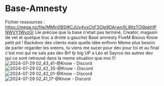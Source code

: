 # Base-Amnesty
Fichier ressources : https://mega.nz/file/MMln0BSI#CJUy4vxChF3Olp9DArwnXLWtzTOj9pbHPNWVY1WvzGI
(Je précise que la base n'etait pas terminé, Creator, magasin de vet et quelque truc a droite a gauche)
Base amnesty FiveM Bisous Know petit pd !
Backdoor des clients mais quelle idée enfinnn
Meme plus besoin de parler regarder les sreens, tu viens me sucer pour dev pour toi et au final c'est moi qui ne sais pas dev
Brf tjr big UP a Léo et Sayroo les autres dev qui ce sont retrouvé dans la meme situation que moi !!!
![2024-07-29 02_43_41-@Know - Discord](https://github.com/user-attachments/assets/1a40f434-88af-4065-89c5-16cefddb647b)
![2024-07-29 02_42_35-@Know - Discord](https://github.com/user-attachments/assets/37c901a8-225e-4941-870b-4f199df2366d)
![2024-07-29 02_42_01-@Know - Discord](https://github.com/user-attachments/assets/9f24b76c-f030-46a4-8a22-4ee3582a1133)
![2024-07-29 02_41_17-@Know - Discord](https://github.com/user-attachments/assets/41fc0653-ac21-4a7d-8071-35f0fb218a17)
